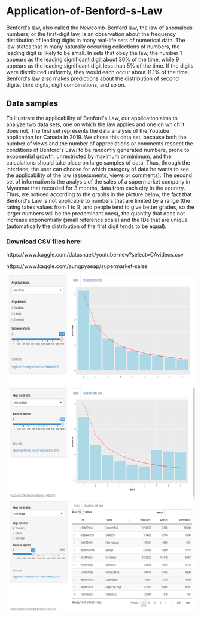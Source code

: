 # Application-of-Benford-s-Law

Benford's law, also called the Newcomb–Benford law, the law of anomalous numbers, or the first-digit law, is an observation about the frequency distribution of leading digits in many real-life sets of numerical data. The law states that in many naturally occurring collections of numbers, the leading digit is likely to be small. In sets that obey the law, the number 1 appears as the leading significant digit about 30% of the time, while 9 appears as the leading significant digit less than 5% of the time. If the digits were distributed uniformly, they would each occur about 11.1% of the time. Benford's law also makes predictions about the distribution of second digits, third digits, digit combinations, and so on.

## Data samples

To illustrate the applicability of Benford's Law, our application aims to analyze two data sets, one on which the law applies and one on which it does not.
The first set represents the data analysis of the Youtube application for Canada in 2019. We chose this data set, because both the number of views and the number of appreciations or comments respect the conditions of Benford's Law: to be randomly generated numbers, prone to exponential growth, unrestricted by maximum or minimum, and the calculations should take place on large samples of data. Thus, through the interface, the user can choose for which category of data he wants to see the applicability of the law (assessments, views or comments). 
The second set of information is the analysis of the sales of a supermarket company in Myanmar that recorded for 3 months, data from each city in the country. Thus, we noticed according to the graphs in the picture below, the fact that Benford's Law is not applicable to numbers that are limited by a range (the rating takes values from 1 to 9, and people tend to give better grades, so the larger numbers will be the predominant ones), the quantity that does not increase exponentially (small reference scale) and the IDs that are unique (automatically the distribution of the first digit tends to be equal).

### Download CSV files here: 
<p>https://www.kaggle.com/datasnaek/youtube-new?select=CAvideos.csv </p>
<p>https://www.kaggle.com/aungpyaeap/supermarket-sales </p>
<img src="https://github.com/DimaOanaTeodora/Application-of-Benford-s-Law/blob/main/vizualizari.png" width="600" height="300"/>
<img src="https://github.com/DimaOanaTeodora/Application-of-Benford-s-Law/blob/main/neoficiale.png" width="600" height="300"/>
<img src="https://github.com/DimaOanaTeodora/Application-of-Benford-s-Law/blob/main/tabel.png" width="600" height="300"/>

